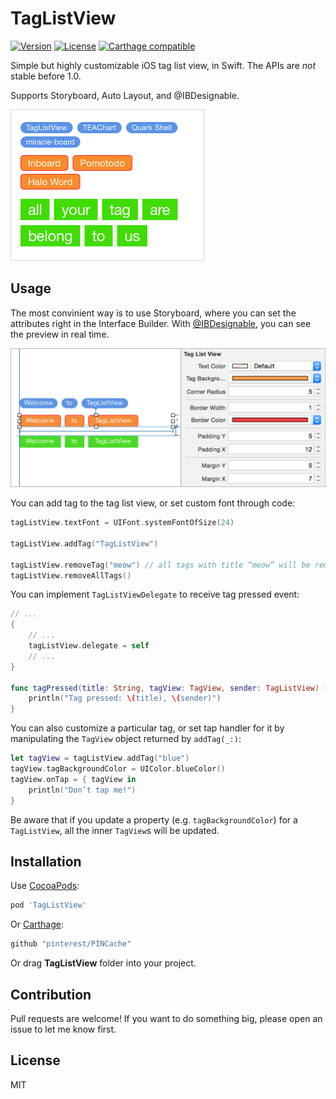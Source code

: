 # TagListView

<!-- [![Travis CI](https://travis-ci.org/xhacker/TagListView.svg)](https://travis-ci.org/xhacker/TagListView) -->
[![Version](https://img.shields.io/cocoapods/v/TagListView.svg?style=flat)](http://cocoadocs.org/docsets/TagListView/)
[![License](https://img.shields.io/cocoapods/l/TagListView.svg?style=flat)](https://github.com/xhacker/TagListView/blob/master/LICENSE)
[![Carthage compatible](https://img.shields.io/badge/Carthage-compatible-4BC51D.svg?style=flat)](https://github.com/Carthage/Carthage)

Simple but highly customizable iOS tag list view, in Swift. The APIs are *not* stable before 1.0.

Supports Storyboard, Auto Layout, and @IBDesignable.

<img alt="Screenshot" src="Screenshots/Screenshot.png" width="310">

## Usage

The most convinient way is to use Storyboard, where you can set the attributes right in the Interface Builder. With [@IBDesignable](http://nshipster.com/ibinspectable-ibdesignable/), you can see the preview in real time.

<img alt="Interface Builder" src="Screenshots/Interface Builder.png" width="566">

You can add tag to the tag list view, or set custom font through code:

```swift
tagListView.textFont = UIFont.systemFontOfSize(24)

tagListView.addTag("TagListView")

tagListView.removeTag("meow") // all tags with title “meow” will be removed
tagListView.removeAllTags()
```

You can implement `TagListViewDelegate` to receive tag pressed event:

```swift
// ...
{
    // ...
    tagListView.delegate = self
    // ...
}

func tagPressed(title: String, tagView: TagView, sender: TagListView) {
    println("Tag pressed: \(title), \(sender)")
}
```

You can also customize a particular tag, or set tap handler for it by manipulating the `TagView` object returned by `addTag(_:)`:

```swift
let tagView = tagListView.addTag("blue")
tagView.tagBackgroundColor = UIColor.blueColor()
tagView.onTap = { tagView in
    println("Don’t tap me!")
}
```

Be aware that if you update a property (e.g. `tagBackgroundColor`) for a `TagListView`, all the inner `TagView`s will be updated.

## Installation

Use [CocoaPods](https://github.com/CocoaPods/CocoaPods):

```ruby
pod 'TagListView'
```

Or [Carthage](https://github.com/Carthage/Carthage):

```ruby
github "pinterest/PINCache"
```

Or drag **TagListView** folder into your project.

## Contribution

Pull requests are welcome! If you want to do something big, please open an issue to let me know first.

## License

MIT
